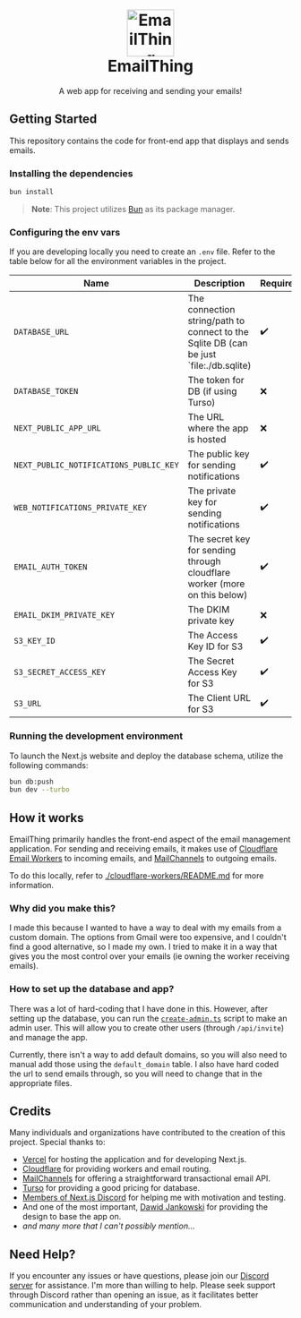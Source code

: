 <h1 align="center">
  <a href="https://emailthing.xyz/home" target="_blank">
    <img src="https://emailthing.xyz/logo.png" alt="EmailThing Logo" width="84">
  </a>
  <br>
  EmailThing
</h1>

<p align="center">A web app for receiving and sending your emails!</p>

## Getting Started

This repository contains the code for front-end app that displays and sends emails.

### Installing the dependencies

```sh
bun install
```

> **Note**: This project utilizes [Bun](https://bun.sh) as its package manager.

### Configuring the env vars

If you are developing locally you need to create an `.env` file. Refer to the table below for all the environment variables in the project.


| Name                                   | Description                                                                              | Required? |
| -------------------------------------- | ---------------------------------------------------------------------------------------- | --------- |
| `DATABASE_URL`                         | The connection string/path to connect to the Sqlite DB (can be just `file:./db.sqlite)   | ✔️        |
| `DATABASE_TOKEN`                       | The token for DB (if using Turso)                                                        | ❌        |
| `NEXT_PUBLIC_APP_URL`                  | The URL where the app is hosted                                                          | ❌        |
| `NEXT_PUBLIC_NOTIFICATIONS_PUBLIC_KEY` | The public key for sending notifications                                                 | ✔️        |
| `WEB_NOTIFICATIONS_PRIVATE_KEY`        | The private key for sending notifications                                                | ✔️        |
| `EMAIL_AUTH_TOKEN`                     | The secret key for sending through cloudflare worker (more on this below)                | ✔️        |
| `EMAIL_DKIM_PRIVATE_KEY`               | The DKIM private key                                                                     | ❌        |
| `S3_KEY_ID`                            | The Access Key ID for S3                                                                 | ✔️        |
| `S3_SECRET_ACCESS_KEY`                 | The Secret Access Key for S3                                                             | ✔️        |
| `S3_URL`                               | The Client URL for S3                                                                    | ✔️        |

### Running the development environment

To launch the Next.js website and deploy the database schema, utilize the following commands:

```sh
bun db:push
bun dev --turbo
```

## How it works

EmailThing primarily handles the front-end aspect of the email management application. For sending and receiving emails, it makes use of [Cloudflare Email Workers](https://developers.cloudflare.com/email-routing/email-workers/) to incoming emails, and [MailChannels](https://blog.cloudflare.com/sending-email-from-workers-with-mailchannels) to outgoing emails.

To do this locally, refer to [./cloudflare-workers/README.md](./cloudflare-workers/README.md) for more information.

### Why did you make this?

I made this because I wanted to have a way to deal with my emails from a custom domain. The options from Gmail were too expensive, and I couldn't find a good alternative, so I made my own. I tried to make it in a way that gives you the most control over your emails (ie owning the worker receiving emails).

### How to set up the database and app?

There was a lot of hard-coding that I have done in this. However, after setting up the database, you can run the [`create-admin.ts`](./scripts/create-admin.ts) script to make an admin user. This will allow you to create other users (through `/api/invite`) and manage the app. 

Currently, there isn't a way to add default domains, so you will also need to manual add those using the `default_domain` table. I also have hard coded the url to send emails through, so you will need to change that in the appropriate files.

## Credits

Many individuals and organizations have contributed to the creation of this project. Special thanks to:

* [Vercel](https://vercel.com) for hosting the application and for developing Next.js.
* [Cloudflare](https://cloudflare.com) for providing workers and email routing.
* [MailChannels](https://mailchannels.com) for offering a straightforward transactional email API.
* [Turso](https://turso.tech) for providing a good pricing for database.
* [Members of Next.js Discord](https://discord.gg/NextJS) for helping me with motivation and testing.
* And one of the most important, [Dawid Jankowski](https://dribbble.com/shots/15142673-E-mail-Client-Inbox-Dark-Mode) for providing the design to base the app on.
* *and many more that I can't possibly mention...*

## Need Help?

If you encounter any issues or have questions, please join our [Discord server](https://discord.gg/GT9Q2Yz4VS) for assistance. I'm more than willing to help. Please seek support through Discord rather than opening an issue, as it facilitates better communication and understanding of your problem.

